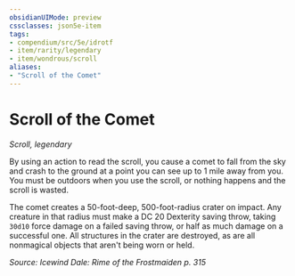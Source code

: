 ```yaml
---
obsidianUIMode: preview
cssclasses: json5e-item
tags:
- compendium/src/5e/idrotf
- item/rarity/legendary
- item/wondrous/scroll
aliases: 
- "Scroll of the Comet"
---
```

# Scroll of the Comet
*Scroll, legendary*  


By using an action to read the scroll, you cause a comet to fall from the sky and crash to the ground at a point you can see up to 1 mile away from you. You must be outdoors when you use the scroll, or nothing happens and the scroll is wasted.

The comet creates a 50-foot-deep, 500-foot-radius crater on impact. Any creature in that radius must make a DC 20 Dexterity saving throw, taking `30d10` force damage on a failed saving throw, or half as much damage on a successful one. All structures in the crater are destroyed, as are all nonmagical objects that aren't being worn or held.

*Source: Icewind Dale: Rime of the Frostmaiden p. 315*